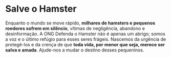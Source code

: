 # Salve o Hamster
Enquanto o mundo se move rápido, **milhares de hamsters e pequenos roedores sofrem em silêncio**, vítimas de negligência, abandono e desinformação. 
A ONG Defenda o Hamster não é apenas um abrigo; somos a voz e o último refúgio para esses seres frágeis. Nascemos da urgência de protegê-los e da crença de que
**toda vida, por menor que seja, merece ser salva e amada**. Ajude-nos a mudar o destino desses pequeninos.
